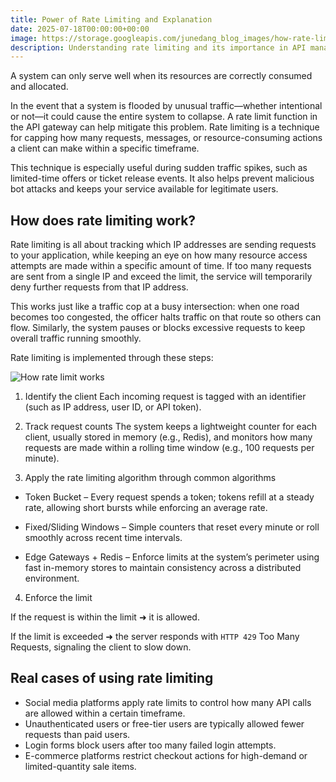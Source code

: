 ```yaml
---
title: Power of Rate Limiting and Explanation
date: 2025-07-18T00:00:00+00:00
image: https://storage.googleapis.com/junedang_blog_images/how-rate-limit-works/how_rate_limit_works.svg
description: Understanding rate limiting and its importance in API management.
---
```


A system can only serve well when its resources are correctly consumed and allocated.

In the event that a system is flooded by unusual traffic—whether intentional or not—it could cause the entire system to collapse. A rate limit function in the API gateway can help mitigate this problem.
Rate limiting is a technique for capping how many requests, messages, or resource-consuming actions a client can make within a specific timeframe.

This technique is especially useful during sudden traffic spikes, such as limited-time offers or ticket release events. It also helps prevent malicious bot attacks and keeps your service available for legitimate users.

## How does rate limiting work?
Rate limiting is all about tracking which IP addresses are sending requests to your application, while keeping an eye on how many resource access attempts are made within a specific amount of time.
If too many requests are sent from a single IP and exceed the limit, the service will temporarily deny further requests from that IP address.

This works just like a traffic cop at a busy intersection: when one road becomes too congested, the officer halts traffic on that route so others can flow. Similarly, the system pauses or blocks excessive requests to keep overall traffic running smoothly.

Rate limiting is implemented through these steps:

![How rate limit works](https://storage.googleapis.com/junedang_blog_images/how-rate-limit-works/how_rate_limit_works.svg)

1. Identify the client
Each incoming request is tagged with an identifier (such as IP address, user ID, or API token).

2. Track request counts
The system keeps a lightweight counter for each client, usually stored in memory (e.g., Redis), and monitors how many requests are made within a rolling time window (e.g., 100 requests per minute).

3. Apply the rate limiting algorithm through common algorithms

- Token Bucket – Every request spends a token; tokens refill at a steady rate, allowing short bursts while enforcing an average rate.

- Fixed/Sliding Windows – Simple counters that reset every minute or roll smoothly across recent time intervals.

- Edge Gateways + Redis – Enforce limits at the system’s perimeter using fast in-memory stores to maintain consistency across a distributed environment.

4. Enforce the limit

If the request is within the limit ➜ it is allowed.

If the limit is exceeded ➜ the server responds with `HTTP 429` Too Many Requests, signaling the client to slow down.

## Real cases of using rate limiting

- Social media platforms apply rate limits to control how many API calls are allowed within a certain timeframe.
- Unauthenticated users or free-tier users are typically allowed fewer requests than paid users.
- Login forms block users after too many failed login attempts.
- E-commerce platforms restrict checkout actions for high-demand or limited-quantity sale items.

